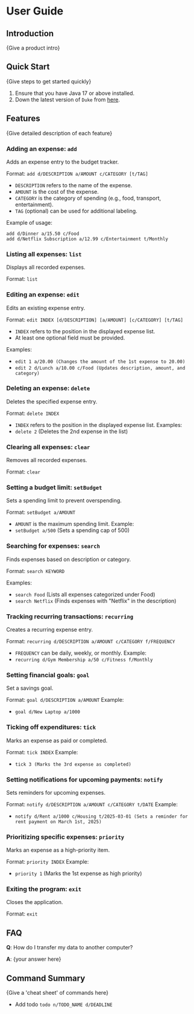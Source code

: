 # User Guide

## Introduction

{Give a product intro}

## Quick Start

{Give steps to get started quickly}

1. Ensure that you have Java 17 or above installed.
1. Down the latest version of `Duke` from [here](http://link.to/duke).

## Features 

{Give detailed description of each feature}

### Adding an expense: `add`
Adds an expense entry to the budget tracker.

Format: `add d/DESCRIPTION a/AMOUNT c/CATEGORY [t/TAG]`

* `DESCRIPTION` refers to the name of the expense.
* `AMOUNT` is the cost of the expense.
* `CATEGORY` is the category of spending (e.g., food, transport, entertainment).
* `TAG` (optional) can be used for additional labeling.

Example of usage: 

`add d/Dinner a/15.50 c/Food`  
`add d/Netflix Subscription a/12.99 c/Entertainment t/Monthly`

### Listing all expenses: `list`
Displays all recorded expenses.

Format: `list`

### Editing an expense: `edit`
Edits an existing expense entry.

Format: `edit INDEX [d/DESCRIPTION] [a/AMOUNT] [c/CATEGORY] [t/TAG]`

* `INDEX` refers to the position in the displayed expense list.
* At least one optional field must be provided.

Examples:

* `edit 1 a/20.00 (Changes the amount of the 1st expense to 20.00)`
* `edit 2 d/Lunch a/10.00 c/Food (Updates description, amount, and category)`

### Deleting an expense: `delete`
Deletes the specified expense entry.

Format: `delete INDEX`
* `INDEX` refers to the position in the displayed expense list.
Examples:
* `delete 2` (Deletes the 2nd expense in the list)

### Clearing all expenses: `clear`
Removes all recorded expenses.

Format: `clear`

### Setting a budget limit: `setBudget`
Sets a spending limit to prevent overspending.

Format: `setBudget a/AMOUNT`
* `AMOUNT` is the maximum spending limit.
Example:
* `setBudget a/500` (Sets a spending cap of 500)

### Searching for expenses: `search`
Finds expenses based on description or category.

Format: `search KEYWORD`

Examples:
* `search Food` (Lists all expenses categorized under Food)
* `search Netflix` (Finds expenses with "Netflix" in the description)

### Tracking recurring transactions: `recurring`
Creates a recurring expense entry.

Format: `recurring d/DESCRIPTION a/AMOUNT c/CATEGORY f/FREQUENCY`
* `FREQUENCY` can be daily, weekly, or monthly.
Example:
* `recurring d/Gym Membership a/50 c/Fitness f/Monthly`

### Setting financial goals: `goal`
Set a savings goal.

Format: `goal d/DESCRIPTION a/AMOUNT`
Example:
* `goal d/New Laptop a/1000`

### Ticking off expenditures: `tick`
Marks an expense as paid or completed.

Format: `tick INDEX`
Example:
* `tick 3 (Marks the 3rd expense as completed)`

### Setting notifications for upcoming payments: `notify`
Sets reminders for upcoming expenses.

Format: `notify d/DESCRIPTION a/AMOUNT c/CATEGORY t/DATE`
Example:
* `notify d/Rent a/1000 c/Housing t/2025-03-01 (Sets a reminder for rent payment on March 1st, 2025)`

### Prioritizing specific expenses: `priority`
Marks an expense as a high-priority item.

Format: `priority INDEX`
Example:
* `priority 1` (Marks the 1st expense as high priority)

### Exiting the program: `exit`
Closes the application.

Format: `exit`

## FAQ

**Q**: How do I transfer my data to another computer? 

**A**: {your answer here}

## Command Summary

{Give a 'cheat sheet' of commands here}

* Add todo `todo n/TODO_NAME d/DEADLINE`
